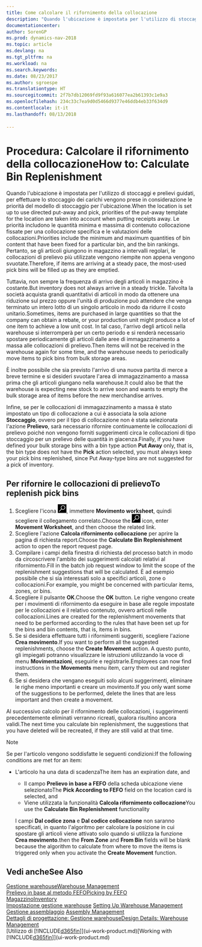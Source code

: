```yaml
---
title: Come calcolare il rifornimento della collocazione
description: "Quando l'ubicazione è impostata per l'utilizzo di stoccaggi e prelievi guidati, per effettuare lo stoccaggio dei carichi vengono prese in considerazione le priorità del modello di stoccaggio per l'ubicazione."
documentationcenter: 
author: SorenGP
ms.prod: dynamics-nav-2018
ms.topic: article
ms.devlang: na
ms.tgt_pltfrm: na
ms.workload: na
ms.search.keywords: 
ms.date: 08/23/2017
ms.author: sgroespe
ms.translationtype: HT
ms.sourcegitcommit: 2f7b7db12069fd9f93a616077ea2b61393c1e9a3
ms.openlocfilehash: 234c33c7ea9d0d5466d9377e46ddb4eb33f634d9
ms.contentlocale: it-it
ms.lasthandoff: 08/13/2018

---
```

# <a name="how-to-calculate-bin-replenishment"></a><span data-ttu-id="2870c-103">Procedura: Calcolare il rifornimento della collocazione</span><span class="sxs-lookup"><span data-stu-id="2870c-103">How to: Calculate Bin Replenishment</span></span>
<span data-ttu-id="2870c-104">Quando l'ubicazione è impostata per l'utilizzo di stoccaggi e prelievi guidati, per effettuare lo stoccaggio dei carichi vengono prese in considerazione le priorità del modello di stoccaggio per l'ubicazione.</span><span class="sxs-lookup"><span data-stu-id="2870c-104">When the location is set up to use directed put-away and pick, priorities of the put-away template for the location are taken into account when putting receipts away.</span></span> <span data-ttu-id="2870c-105">Le priorità includono le quantità minima e massima di contenuto collocazione fissate per una collocazione specifica e le valutazioni delle collocazioni.</span><span class="sxs-lookup"><span data-stu-id="2870c-105">Priorities include the minimum and maximum quantities of bin content that have been fixed for a particular bin, and the bin rankings.</span></span> <span data-ttu-id="2870c-106">Pertanto, se gli articoli giungono in magazzino a intervalli regolari, le collocazioni di prelievo più utilizzate vengono riempite non appena vengono svuotate.</span><span class="sxs-lookup"><span data-stu-id="2870c-106">Therefore, if items are arriving at a steady pace, the most-used pick bins will be filled up as they are emptied.</span></span>  

<span data-ttu-id="2870c-107">Tuttavia, non sempre la frequenza di arrivo degli articoli in magazzino è costante.</span><span class="sxs-lookup"><span data-stu-id="2870c-107">But inventory does not always arrive in a steady trickle.</span></span> <span data-ttu-id="2870c-108">Talvolta la società acquista grandi quantitativi di articoli in modo da ottenere una riduzione sul prezzo oppure l'unità di produzione può attendere che venga terminato un intero lotto di un singolo articolo in modo da ridurre il costo unitario.</span><span class="sxs-lookup"><span data-stu-id="2870c-108">Sometimes, items are purchased in large quantities so that the company can obtain a rebate, or your production unit might produce a lot of one item to achieve a low unit cost.</span></span> <span data-ttu-id="2870c-109">In tal caso, l'arrivo degli articoli nella warehouse si interromperà per un certo periodo e si renderà necessario spostare periodicamente gli articoli dalle aree di immagazzinamento a massa alle collocazioni di prelievo.</span><span class="sxs-lookup"><span data-stu-id="2870c-109">Then items will not be received in the warehouse again for some time, and the warehouse needs to periodically move items to pick bins from bulk storage areas.</span></span>  

<span data-ttu-id="2870c-110">È inoltre possibile che sia previsto l'arrivo di una nuova partita di merce a breve termine e si desideri svuotare l'area di immagazzinamento a massa prima che gli articoli giungano nella warehouse.</span><span class="sxs-lookup"><span data-stu-id="2870c-110">It could also be that the warehouse is expecting new stock to arrive soon and wants to empty the bulk storage area of items before the new merchandise arrives.</span></span>  

<span data-ttu-id="2870c-111">Infine, se per le collocazioni di immagazzinamento a massa è stato impostato un tipo di collocazione a cui è associata la sola azione **Stoccaggio**, ovvero per il tipo di collocazione non è stata selezionata l'azione **Prelievo**, sarà necessario rifornire continuamente le collocazioni di prelievo poiché non vengono forniti suggerimenti circa le collocazioni di tipo stoccaggio per un prelievo delle quantità in giacenza.</span><span class="sxs-lookup"><span data-stu-id="2870c-111">Finally, if you have defined your bulk storage bins with a bin type action **Put Away** only, that is, the bin type does not have the **Pick** action selected, you must always keep your pick bins replenished, since Put Away-type bins are not suggested for a pick of inventory.</span></span>  

## <a name="to-replenish-pick-bins"></a><span data-ttu-id="2870c-112">Per rifornire le collocazioni di prelievo</span><span class="sxs-lookup"><span data-stu-id="2870c-112">To replenish pick bins</span></span>  
1.  <span data-ttu-id="2870c-113">Scegliere l'icona ![Cerca pagina o report](media/ui-search/search_small.png "Cerca pagina o report"), immettere **Movimento worksheet**, quindi scegliere il collegamento correlato.</span><span class="sxs-lookup"><span data-stu-id="2870c-113">Choose the ![Search for Page or Report](media/ui-search/search_small.png "Search for Page or Report icon") icon, enter **Movement Worksheet**, and then choose the related link.</span></span>  
2.  <span data-ttu-id="2870c-114">Scegliere l'azione **Calcola rifornimento collocazione** per aprire la pagina di richiesta report.</span><span class="sxs-lookup"><span data-stu-id="2870c-114">Choose the **Calculate Bin Replenishment** action to open the report request page.</span></span>  
3.  <span data-ttu-id="2870c-115">Compilare i campi della finestra di richiesta del processo batch in modo da circoscrivere l'ambito dei suggerimenti calcolati relativi al rifornimento.</span><span class="sxs-lookup"><span data-stu-id="2870c-115">Fill in the batch job request window to limit the scope of the replenishment suggestions that will be calculated.</span></span> <span data-ttu-id="2870c-116">È ad esempio possibile che si sia interessati solo a specifici articoli, zone o collocazioni.</span><span class="sxs-lookup"><span data-stu-id="2870c-116">For example, you might be concerned with particular items, zones, or bins.</span></span>  
4.  <span data-ttu-id="2870c-117">Scegliere il pulsante **OK**.</span><span class="sxs-lookup"><span data-stu-id="2870c-117">Choose the **OK** button.</span></span> <span data-ttu-id="2870c-118">Le righe vengono create per i movimenti di rifornimento da eseguire in base alle regole impostate per le collocazioni e il relativo contenuto, ovvero articoli nelle collocazioni.</span><span class="sxs-lookup"><span data-stu-id="2870c-118">Lines are created for the replenishment movements that need to be performed according to the rules that have been set up for the bins and bin contents, that is, items in bins.</span></span>  
5.  <span data-ttu-id="2870c-119">Se si desidera effettuare tutti i rifornimenti suggeriti, scegliere l'azione **Crea movimento**.</span><span class="sxs-lookup"><span data-stu-id="2870c-119">If you want to perform all the suggested replenishments, choose the **Create Movement** action.</span></span> <span data-ttu-id="2870c-120">A questo punto, gli impiegati potranno visualizzare le istruzioni utilizzando la voce di menu **Movimentazioni**, eseguirle e registrarle.</span><span class="sxs-lookup"><span data-stu-id="2870c-120">Employees can now find instructions in the **Movements** menu item, carry them out and register them.</span></span>  
6.  <span data-ttu-id="2870c-121">Se si desidera che vengano eseguiti solo alcuni suggerimenti, eliminare le righe meno importanti e creare un movimento.</span><span class="sxs-lookup"><span data-stu-id="2870c-121">If you only want some of the suggestions to be performed, delete the lines that are less important and then create a movement.</span></span>  

<span data-ttu-id="2870c-122">Al successivo calcolo per il rifornimento delle collocazioni, i suggerimenti precedentemente eliminati verranno ricreati, qualora risultino ancora validi.</span><span class="sxs-lookup"><span data-stu-id="2870c-122">The next time you calculate bin replenishment, the suggestions that you have deleted will be recreated, if they are still valid at that time.</span></span>  

> [!NOTE]
>  <span data-ttu-id="2870c-123">Se per l'articolo vengono soddisfatte le seguenti condizioni:</span><span class="sxs-lookup"><span data-stu-id="2870c-123">If the following conditions are met for an item:</span></span>  
> 
> - <span data-ttu-id="2870c-124">L'articolo ha una data di scadenza</span><span class="sxs-lookup"><span data-stu-id="2870c-124">The item has an expiration date, and</span></span>  
>   -   <span data-ttu-id="2870c-125">Il campo **Prelievo in base a FEFO** della scheda ubicazione viene selezionato</span><span class="sxs-lookup"><span data-stu-id="2870c-125">The **Pick According to FEFO** field on the location card is selected, and</span></span>  
>   -   <span data-ttu-id="2870c-126">Viene utilizzata la funzionalità **Calcola rifornimento collocazione**</span><span class="sxs-lookup"><span data-stu-id="2870c-126">You use the **Calculate Bin Replenishment** functionality</span></span>  
> 
>   <span data-ttu-id="2870c-127">I campi **Dal codice zona** e **Dal codice collocazione** non saranno specificati, in quanto l'algoritmo per calcolare la posizione in cui spostare gli articoli viene attivato solo quando si utilizza la funzione **Crea movimento**.</span><span class="sxs-lookup"><span data-stu-id="2870c-127">then the **From Zone** and **From Bin** fields will be blank because the algorithm to calculate from where to move the items is triggered only when you activate the **Create Movement** function.</span></span>  

## <a name="see-also"></a><span data-ttu-id="2870c-128">Vedi anche</span><span class="sxs-lookup"><span data-stu-id="2870c-128">See Also</span></span>  
[<span data-ttu-id="2870c-129">Gestione warehouse</span><span class="sxs-lookup"><span data-stu-id="2870c-129">Warehouse Management</span></span>](warehouse-manage-warehouse.md)  
[<span data-ttu-id="2870c-130">Prelievo in base al metodo FEFO</span><span class="sxs-lookup"><span data-stu-id="2870c-130">Picking by FEFO</span></span>](warehouse-picking-by-fefo.md)  
[<span data-ttu-id="2870c-131">Magazzino</span><span class="sxs-lookup"><span data-stu-id="2870c-131">Inventory</span></span>](inventory-manage-inventory.md)  
<span data-ttu-id="2870c-132">[Impostazione gestione warehouse](warehouse-setup-warehouse.md)   </span><span class="sxs-lookup"><span data-stu-id="2870c-132">[Setting Up Warehouse Management](warehouse-setup-warehouse.md)   </span></span>  
<span data-ttu-id="2870c-133">[Gestione assemblaggio](assembly-assemble-items.md)  </span><span class="sxs-lookup"><span data-stu-id="2870c-133">[Assembly Management](assembly-assemble-items.md)  </span></span>  
[<span data-ttu-id="2870c-134">Dettagli di progettazione: Gestione warehouse</span><span class="sxs-lookup"><span data-stu-id="2870c-134">Design Details: Warehouse Management</span></span>](design-details-warehouse-management.md)  
<span data-ttu-id="2870c-135">[Utilizzo di [!INCLUDE[d365fin](includes/d365fin_md.md)]](ui-work-product.md)</span><span class="sxs-lookup"><span data-stu-id="2870c-135">[Working with [!INCLUDE[d365fin](includes/d365fin_md.md)]](ui-work-product.md)</span></span>

